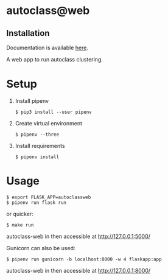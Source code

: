 # autoclass@web

## Installation

Documentation is available [here](https://pierrepo.github.io/autoclassweb/).


A web app to run autoclass clustering.

# Setup

1. Install pipenv

    ```
    $ pip3 install --user pipenv
    ```

2. Create virtual environment

    ```
    $ pipenv --three
    ```

3. Install requirements

    ```
    $ pipenv install
    ```

# Usage

```
$ export FLASK_APP=autoclassweb
$ pipenv run flask run
```

or quicker:
```
$ make run
```

autoclass-web in then accessible at <http://127.0.0.1:5000/>

Gunicorn can also be used:
```
$ pipenv run gunicorn -b localhost:8000 -w 4 flaskapp:app
```

autoclass-web in then accessible at <http://127.0.0.1:8000/>
